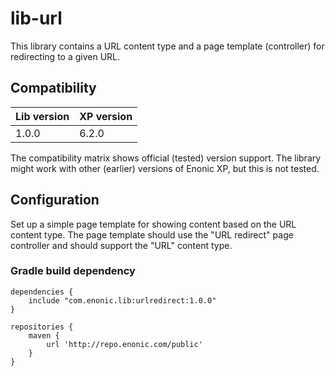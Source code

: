 # lib-url

This library contains a URL content type and a page template (controller) for redirecting to a given URL.

## Compatibility

| Lib version        | XP version |
| ------------- | ------------- |
| 1.0.0 | 6.2.0 |

The compatibility matrix shows official (tested) version support. The library might work with other (earlier) versions of Enonic XP, but this is not tested.

## Configuration

Set up a simple page template for showing content based on the URL content type. The page template should use the "URL redirect" page controller and should support the "URL" content type.

### Gradle build dependency

```
dependencies {
    include "com.enonic.lib:urlredirect:1.0.0"
}

repositories {
    maven {
        url 'http://repo.enonic.com/public'
    }
}
```
